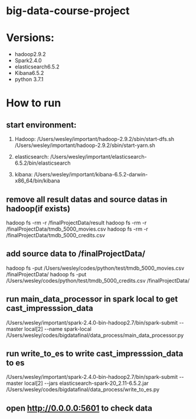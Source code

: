 # big-data-course-project

# Versions:
- hadoop2.9.2
- Spark2.4.0
- elasticsearch6.5.2
- Kibana6.5.2
- python 3.7.1

# How to run 
## start environment:
1) Hadoop:
/Users/wesley/important/hadoop-2.9.2/sbin/start-dfs.sh
/Users/wesley/important/hadoop-2.9.2/sbin/start-yarn.sh
2) elasticsearch:
/Users/wesley/important/elasticsearch-6.5.2/bin/elasticsearch

3) kibana:
/Users/wesley/important/kibana-6.5.2-darwin-x86_64/bin/kibana

## remove all result datas and source datas in hadoop(if exists)

hadoop fs -rm -r /finalProjectData/result
hadoop fs -rm -r /finalProjectData/tmdb_5000_movies.csv
hadoop fs -rm -r /finalProjectData/tmdb_5000_credits.csv

## add source data to /finalProjectData/

hadoop fs -put /Users/wesley/codes/python/test/tmdb_5000_movies.csv /finalProjectData/
hadoop fs -put /Users/wesley/codes/python/test/tmdb_5000_credits.csv /finalProjectData/

## run main_data_processor in spark local to get cast_impresssion_data

/Users/wesley/important/spark-2.4.0-bin-hadoop2.7/bin/spark-submit --master local[2] --name spark-local /Users/wesley/codes/bigdatafinal/data_process/main_data_processor.py

## run write_to_es to write cast_impresssion_data to es

/Users/wesley/important/spark-2.4.0-bin-hadoop2.7/bin/spark-submit --master local[2] --jars elasticsearch-spark-20_2.11-6.5.2.jar /Users/wesley/codes/bigdatafinal/data_process/write_to_es.py

## open http://0.0.0.0:5601 to check data
